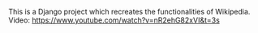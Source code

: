 This is a Django project which recreates the functionalities of Wikipedia.
Video: https://www.youtube.com/watch?v=nR2ehG82xVI&t=3s 